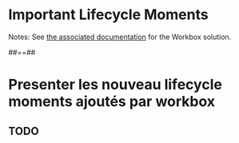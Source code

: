 <!-- .slide: class="transition" data-background="#fb8c00" -->

# Important Lifecycle Moments

Notes:
See [the associated documentation](https://developers.google.com/web/tools/workbox/modules/workbox-window#important_service_worker_lifecycle_moments) for the Workbox solution.

##==##

<!-- .slide: class="transition" data-background="#fb8c00"  -->

# Presenter les nouveau lifecycle moments ajoutés par workbox

## **TODO**
